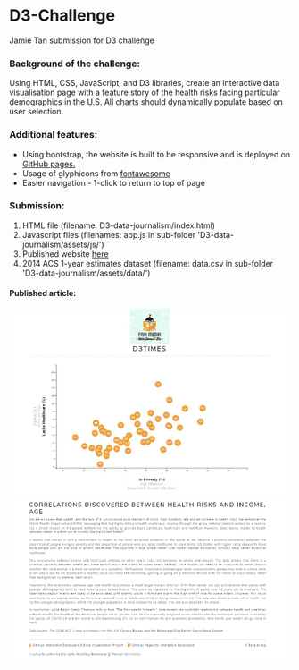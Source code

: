 # D3-Challenge
 Jamie Tan submission for D3 challenge

### Background of the challenge:

Using HTML, CSS, JavaScript, and D3 libraries, create an interactive data visualisation page with a feature story of the health risks facing particular demographics in the U.S. All charts should dynamically populate based on user selection. 

### Additional features:
* Using bootstrap, the website is built to be responsive and is deployed on [GitHub pages.](https://jamie-gihu.github.io/D3-Challenge/D3-data-journalism/)
* Usage of glyphicons from [fontawesome](https://fontawesome.com/)
* Easier navigation - 1-click to return to top of page

### Submission:
1. HTML file (filename: D3-data-journalism/index.html)
2. Javascript files (filenames: app.js in sub-folder 'D3-data-journalism/assets/js/')
3. Published website [here](https://jamie-gihu.github.io/D3-Challenge/D3-data-journalism/)
4. 2014 ACS 1-year estimates dataset (filename: data.csv in sub-folder 'D3-data-journalism/assets/data/')

#### Published article:
![Screenshot](/D3-data-journalism/assets/images/Fig1.gif)
![Screenshot](/D3-data-journalism/assets/images/Fig2.gif)
